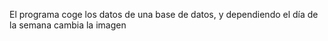 El programa coge los datos de una base de datos, y dependiendo el día de la semana cambia la imagen
